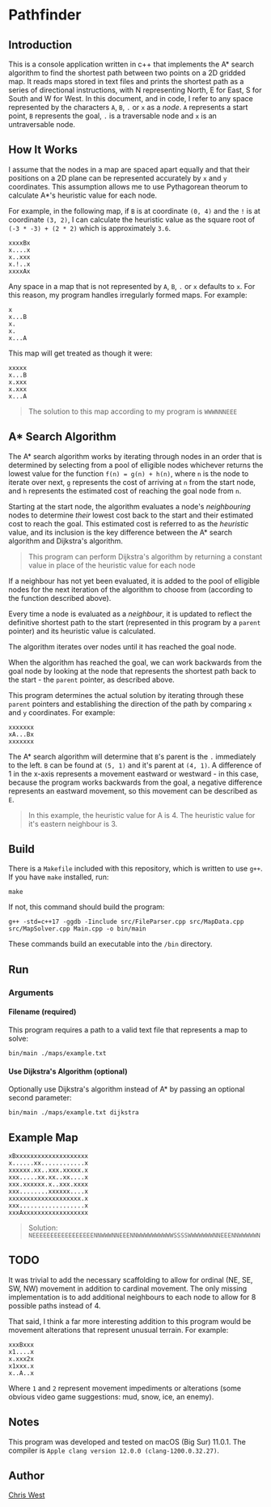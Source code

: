 # Pathfinder

## Introduction

This is a console application written in c++ that implements the A* search algorithm to find the shortest path between two points on a 2D gridded map. It reads maps stored in text files and prints the shortest path as a series of directional instructions, with N representing North, E for East, S for South and W for West. In this document, and in code, I refer to any space represented by the characters `A`, `B`, `.` or `x` as a _node_. `A` represents a start point, `B` represents the goal, `.` is a traversable node and `x` is an untraversable node.

## How It Works

I assume that the nodes in a map are spaced apart equally and that their positions on a 2D plane can be represented accurately by `x` and `y` coordinates. This assumption allows me to use Pythagorean theorum to calculate A*'s heuristic value for each node.

For example, in the following map, if `B` is at coordinate `(0, 4)` and the `!` is at coordinate `(3, 2)`, I can calculate the heuristic value as the square root of `(-3 * -3) + (2 * 2)` which is approximately `3.6`. 

```
xxxxBx
x....x
x..xxx
x.!..x
xxxxAx
```

Any space in a map that is not represented by `A`, `B`, `.` or `x` defaults to `x`. For this reason, my program handles irregularly formed maps. For example:

```
x
x...B
x.
x.
x...A
```

This map will get treated as though it were:

```
xxxxx
x...B
x.xxx
x.xxx
x...A
```

> The solution to this map according to my program is `WWWNNNEEE`

## A* Search Algorithm

The A* search algorithm works by iterating through nodes in an order that is determined by selecting from a pool of elligible nodes whichever returns the lowest value for the function `f(n) = g(n) + h(n)`, where `n` is the node to iterate over next, `g` represents the cost of arriving at `n` from the start node, and `h` represents the estimated cost of reaching the goal node from `n`.

Starting at the start node, the algorithm evaluates a node's _neighbouring_ nodes to determine _their_ lowest cost back to the start and their estimated cost to reach the goal. This estimated cost is referred to as the _heuristic_ value, and its inclusion is the key difference between the A* search algorithm and Dijkstra's algorithm.

> This program can perform Dijkstra's algorithm by returning a constant value in place of the heuristic value for each node

If a neighbour has not yet been evaluated, it is added to the pool of elligible nodes for the next iteration of the algorithm to choose from (according to the function described above).

Every time a node is evaluated as a _neighbour_, it is updated to reflect the definitive shortest path to the start (represented in this program by a `parent` pointer) and its heuristic value is calculated.

The algorithm iterates over nodes until it has reached the goal node.

When the algorithm has reached the goal, we can work backwards from the goal node by looking at the node that represents the shortest path back to the start - the `parent` pointer, as described above.

This program determines the actual solution by iterating through these `parent` pointers and establishing the direction of the path by comparing `x` and `y` coordinates. For example:

```
xxxxxxx
xA...Bx
xxxxxxx
```

The A* search algorithm will determine that `B`'s parent is the `.` immediately to the left. `B` can be found at `(5, 1)` and it's parent at `(4, 1)`. A difference of 1 in the x-axis represents a movement eastward or westward - in this case, because the program works backwards from the goal, a negative difference represents an eastward movement, so this movement can be described as `E`.

> In this example, the heuristic value for A is 4. The heuristic value for it's eastern neighbour is 3.

## Build

There is a `Makefile` included with this repository, which is written to use `g++`. If you have `make` installed, run:

```
make
```

If not, this command should build the program:

```
g++ -std=c++17 -ggdb -Iinclude src/FileParser.cpp src/MapData.cpp src/MapSolver.cpp Main.cpp -o bin/main 
```

These commands build an executable into the `/bin` directory.

## Run

### Arguments

#### Filename (required)

This program requires a path to a valid text file that represents a map to solve:

```
bin/main ./maps/example.txt
```

#### Use Dijkstra's Algorithm (optional)

Optionally use Dijkstra's algorithm instead of A* by passing an optional second parameter:

```
bin/main ./maps/example.txt dijkstra
```

## Example Map

```
xBxxxxxxxxxxxxxxxxxxxx
x......xx............x
xxxxxx.xx..xxx.xxxxx.x
xxx.....xx.xx..xx....x
xxx.xxxxxx.x..xxx.xxxx
xxx........xxxxxx....x
xxxxxxxxxxxxxxxxxxxx.x
xxx..................x
xxxAxxxxxxxxxxxxxxxxxx
```

> Solution: `NEEEEEEEEEEEEEEEEENNWWWNNEEENNWWWWWWWWWWSSSSWWWWWWWNNEEENNWWWWWN`

## TODO

It was trivial to add the necessary scaffolding to allow for ordinal (NE, SE, SW, NW) movement in addition to cardinal movement. The only missing implementation is to add additional neighbours to each node to allow for 8 possible paths instead of 4.

That said, I think a far more interesting addition to this program would be movement alterations that represent unusual terrain. For example:

```
xxxBxxx
x1....x
x.xxx2x
x1xxx.x
x..A..x
```

Where `1` and `2` represent movement impediments or alterations (some obvious video game suggestions: mud, snow, ice, an enemy).

## Notes

This program was developed and tested on macOS (Big Sur) 11.0.1. The compiler is `Apple clang version 12.0.0 (clang-1200.0.32.27)`.

## Author

[Chris West](mailto:cjlovescoffee@gmail.com)
